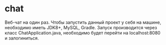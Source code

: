 # chat
Веб-чат на один раз.
Чтобы запустить данный проект у себя на машине, необходимо иметь JDK8+, MySQL, Gradle.
Запуск производится через класс ChatApplication.java, необходимо будет перейти на localhost:8080 и залогиниться.
